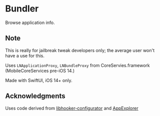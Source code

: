# Bundler
Browse application info.

## Note
This is really for jailbreak tweak developers only; the average user won't have a use for this.

Uses `LNApplicationProxy`, `LNBundleProxy` from CoreServies.framework (MobileCoreServices pre-iOS 14.)

Made with SwiftUI, iOS 14+ only.

## Acknowledgments
Uses code derived from [libhooker-configurator](https://github.com/coolstar/libhooker-configurator) and [AppExplorer](https://github.com/joncardasis/AppExplorer)
